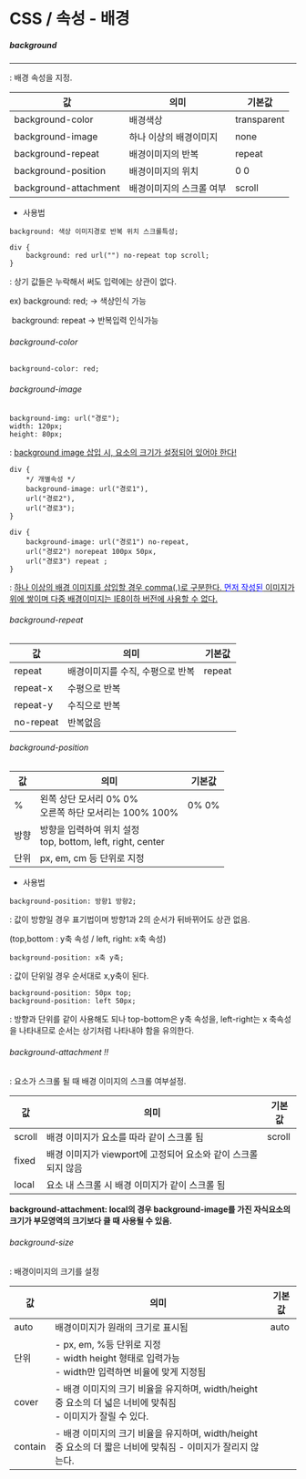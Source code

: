 # CSS / 속성 - 배경



##### 	background

---

: 배경 속성을 지정.

| 값                    | 의미                     | 기본값      |
| --------------------- | ------------------------ | ----------- |
| background-color      | 배경색상                 | transparent |
| background-image      | 하나 이상의 배경이미지   | none        |
| background-repeat     | 배경이미지의 반복        | repeat      |
| background-position   | 배경이미지의 위치        | 0 0         |
| background-attachment | 배경이미지의 스크롤 여부 | scroll      |

- 사용법

```
background: 색상 이미지경로 반복 위치 스크롤특성;
```

```
div {
	background: red url("") no-repeat top scroll;
}
```

: 상기 값들은 누락해서 써도 입력에는 상관이 없다.

ex) background: red; -> 색상인식 가능

​	  background: repeat -> 반복입력 인식가능



###### background-color

```
background-color: red;
```



###### background-image

```
background-img: url("경로");
width: 120px;
height: 80px;
```

: <u>background image 삽입 시, 요소의 크기가 설정되어 있어야 한다!</u>

```
div {
	*/ 개별속성 */
	background-image: url("경로1"),
	url("경로2"),
	url("경로3");
}

div {
	background-image: url("경로1") no-repeat,
	url("경로2") norepeat 100px 50px,
	url("경로3") repeat ; 
}
```

: <u>하나 이상의 배경 이미지를 삽입할 경우 comma(,)로 구분한다.  <span style="color: blue;">먼저 작성된</span> 이미지가 위에 쌓이며 다중 배경이미지는 IE8이하 버전에 사용할 수 없다.</u>



###### background-repeat

| 값        | 의미                             | 기본값 |
| --------- | -------------------------------- | ------ |
| repeat    | 배경이미지를 수직, 수평으로 반복 | repeat |
| repeat-x  | 수평으로 반복                    |        |
| repeat-y  | 수직으로 반복                    |        |
| no-repeat | 반복없음                         |        |



###### background-position

| 값   | 의미                                                         | 기본값 |
| ---- | ------------------------------------------------------------ | ------ |
| %    | 왼쪽 상단 모서리 0% 0%<br /> 오른쪽 하단 모서리는 100% 100%  | 0% 0%  |
| 방향 | 방향을 입력하여 위치 설정<br /> top, bottom, left, right, center |        |
| 단위 | px, em, cm 등 단위로 지정                                    |        |

- 사용법

```
background-position: 방향1 방향2;
```

: 값이 방향일 경우 표기법이며 방향1과 2의 순서가 뒤바뀌어도 상관 없음.

(top,bottom : y축 속성 / left, right: x축 속성)

```
background-position: x축 y축;
```

: 값이 단위일 경우 순서대로 x,y축이 된다.

```
background-position: 50px top;
background-position: left 50px;
```

: 방향과 단위를 같이 사용해도 되나 top-bottom은 y축 속성을, left-right는 x 축속성을 나타내므로 순서는 상기처럼 나타내야 함을 유의한다.



###### background-attachment !!

: 요소가 스크롤 될 때 배경 이미지의 스크롤 여부설정.

| 값     | 의미                                                         | 기본값 |
| ------ | ------------------------------------------------------------ | ------ |
| scroll | 배경 이미지가 요소를 따라 같이 스크롤 됨                     | scroll |
| fixed  | 배경 이미지가 viewport에 고정되어 요소와 같이 스크롤 되지 않음 |        |
| local  | 요소 내 스크롤 시 배경 이미지가 같이 스크롤 됨               |        |

**background-attachment: local의 경우 background-image를 가진 자식요소의 크기가 부모영역의 크기보다 클 때 사용될 수 있음.**





###### background-size

: 배경이미지의 크기를 설정

| 값      | 의미                                                         | 기본값 |
| ------- | ------------------------------------------------------------ | ------ |
| auto    | 배경이미지가 원래의 크기로 표시됨                            | auto   |
| 단위    | - px, em, %등 단위로 지정<br />- width height 형태로 입력가능<br />- width만 입력하면 비율에 맞게 지정됨 |        |
| cover   | - 배경 이미지의 크기 비율을 유지하며, width/height 중 요소의 더 넓은 너비에 맞춰짐<br />- 이미지가 잘릴 수 있다. |        |
| contain | - 배경 이미지의 크기 비율을 유지하며, width/height 중 요소의 더 짧은 너비에 맞춰짐      - 이미지가 잘리지 않는다. |        |

